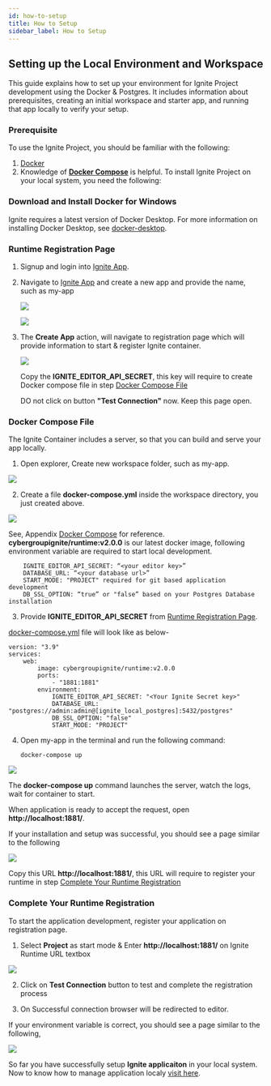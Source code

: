 ```yaml
---
id: how-to-setup
title: How to Setup
sidebar_label: How to Setup
---
```


 ## Setting up the Local Environment and Workspace

This guide explains how to set up your environment for Ignite Project development using the Docker & Postgres. It includes information about prerequisites, creating an initial workspace and starter app, and running that app locally to verify your setup.

### Prerequisite

To use the Ignite Project, you should be familiar with the following:
1.  <a href="https://docs.docker.com/get-started/overview/" target="_blank">Docker</a>
2.  Knowledge of <a href="https://docs.docker.com/compose/" target="_blank">**Docker Compose**</a> is helpful.
To install Ignite Project on your local system, you need the following:

### Download and Install Docker for Windows

Ignite requires a latest version of Docker Desktop.
For more information on installing Docker Desktop, see <a href="https://www.docker.com/products/" target="_blank">docker-desktop</a>. 

### Runtime Registration Page

1.  Signup and login into <a href="https://dashboard.cgignite.io/apps" target="_blank">Ignite App</a>. 
 
2.	Navigate to <a href="https://dashboard.cgignite.io/apps" target="_blank">Ignite App</a> and create a new app and provide the name, such as my-app

    ![](/assets/docs/deploye-to-local/new-app-button.png)

    ![](/assets/docs/deploye-to-local/create-new-app.png)

3.	The **Create App** action, will navigate to registration page which will provide information to start & register Ignite container.

    ![](/assets/docs/deploye-to-local/runtime-registration.png)

    Copy the **IGNITE_EDITOR_API_SECRET**, this key will require to create Docker compose file in step [Docker Compose File](#docker-compose-file)

    DO not click on button **"Test Connection"** now. Keep this page open.

### Docker Compose File

The Ignite Container includes a server, so that you can build and serve your app locally.

1.	Open explorer, Create new workspace folder, such as my-app.

![](/assets/docs/deploye-to-local/create-new-folder.png)

2.	Create a file **docker-compose.yml** inside the workspace directory, you just created above. 

![](/assets/docs/deploye-to-local/create-docker-compose-file.png)

See, Appendix [Docker Compose](/docs/getting-started/try-ignite/deploy-an-app/deploye-to-local/manage-application#docker-compose) for reference.
**cybergroupignite/runtime:v2.0.0** is our latest docker image, 
following environment variable are required to start local development.

```
    IGNITE_EDITOR_API_SECRET: “<your editor key>” 
    DATABASE_URL: “<your database url>”
    START_MODE: "PROJECT" required for git based application development
    DB_SSL_OPTION: “true” or "false” based on your Postgres Database installation 
```

3.  Provide **IGNITE_EDITOR_API_SECRET** from [Runtime Registration Page](#runtime-registration-page). 

[docker-compose.yml](https://github.com/Cybergroup-Research/ignite-application-development/blob/master/docker-compose.yml) file will look like as below-

```
version: "3.9"
services:
    web:
        image: cybergroupignite/runtime:v2.0.0
        ports:
            - "1881:1881"
        environment:
            IGNITE_EDITOR_API_SECRET: "<Your Ignite Secret key>"
            DATABASE_URL: "postgres://admin:admin@[ignite_local_postgres]:5432/postgres"
            DB_SSL_OPTION: "false" 
            START_MODE: "PROJECT"
```

4.	Open my-app in the terminal and run the following command:

    ```
    docker-compose up
    ```

![](/assets/docs/deploye-to-local/docker-compose-execution.png)

The **docker-compose up** command launches the server, watch the logs, wait for container to start.

When application is ready to accept the request, open **http://localhost:1881/**.

If your installation and setup was successful, you should see a page similar to the following

![](/assets/docs/deploye-to-local/ignite-runtime.png)

Copy this URL **http://localhost:1881/**, this URL will require to register your runtime in step [Complete Your Runtime Registration](#complete-your-runtime-registration)

### Complete Your Runtime Registration

To start the application development, register your application on registration page. 

1.	Select **Project** as start mode & Enter **http://localhost:1881/** on Ignite Runtime URL textbox

![](/assets/docs/deploye-to-local/select-runtime-environment.png)

2.	Click on **Test Connection** button to test and complete the registration process

3.	On Successful connection browser will be redirected to editor.

If your environment variable is correct, you should see a page similar to the following,

![](/assets/docs/deploye-to-local/create-project-page.png)

So far you have successfully setup **Ignite applicaiton** in your local system. Now to know how to manage application localy [visit here](/docs/getting-started/try-ignite/deploy-an-app/deploye-to-local/manage-application).